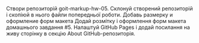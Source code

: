 Створи репозиторій goit-markup-hw-05. Склонуй створений репозиторій і скопіюй в
нього файли попередньої роботи. Добавь размерку и оформление форм макета Додай
розмітку і оформлення форм макета домашнього завдання #5. Налаштуй GitHub Pages
і додай посилання на живу сторінку в секцію About GitHub-репозиторія.
